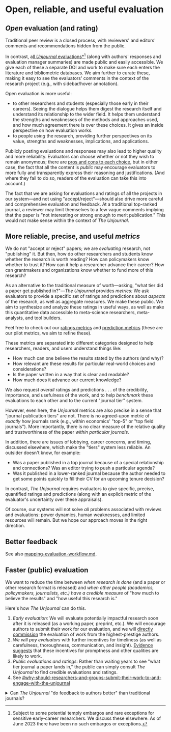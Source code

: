 # Open, reliable, and useful evaluation

## _Open_ evaluation (and rating)

Traditional peer review is a closed process, with reviewers' and editors' comments and recommendations hidden from the public.

In contrast, a[ll _Unjournal_ evaluations\*](#user-content-fn-1)[^1] (along with authors' responses and evaluation manager summaries) are made public and easily accessible. We give each of these a separate DOI and work to make sure each enters the literature and bibliometric databases. We aim further to curate these, making it easy to see the evaluators' comments in the context of the research project (e.g., with sidebar/hover annotation).

Open evaluation is more useful:

* to other researchers and students (especially those early in their careers). Seeing the dialogue helps them digest the research itself and understand its relationship to the wider field. It helps them understand the strengths and weaknesses of the methods and approaches used, and how much agreement there is over these choices. It gives an inside perspective on how evaluation works.
* to people _using_ the research, providing further perspectives on its value, strengths and weaknesses, implications, and applications.

Publicly posting evaluations and responses may also lead to higher quality and more reliability. Evaluators can choose whether or not they wish to remain anonymous; there are [pros and cons to each choice](broken-reference/), but in either case, the fact that all the content is _public_ may encourage evaluators to more fully and transparently express their reasoning and justifications. (And where they fail to do so, readers of the evaluation can take this into account.)

The fact that we are asking for evaluations and ratings of all the projects in our system—and not using "accept/reject"—should also drive more careful and comprehensive evaluation and feedback. At a traditional top-ranked journal, a reviewer may limit themselves to a few vague comments implying that the paper is "not interesting or strong enough to merit publication." This would not make sense within the context of _The Unjournal_.

## More reliable, precise, and useful _metrics_

We do not "accept or reject" papers; we are _evaluating_ research, not "publishing" it. But then, how do other researchers and students know whether the research is worth reading? How can policymakers know whether to trust it? How can it help a researcher advance their career? How can grantmakers and organizations know whether to fund more of this research?

As an alternative to the traditional measure of worth—asking, "what tier did a paper get published in?"—_The Unjournal_ provides _metrics:_ We ask evaluators to provide a specific set of ratings and predictions about _aspects_ of the research, as well as aggregate measures. We make these public. We aim to synthesize and analyze these ratings in useful ways, as well as make this quantitative data accessible to meta-science researchers, meta-analysts, and tool builders.

Feel free to check out our [ratings metrics](../../policies-projects-evaluation-workflow/evaluation/guidelines-for-evaluators/#metrics-overall-assessment-categories) and [prediction metrics](../../policies-projects-evaluation-workflow/evaluation/guidelines-for-evaluators/#journal-prediction-metrics) (these are our pilot metrics, we aim to refine these).

These metrics are separated into different categories designed to help researchers, readers, and users understand things like:

* How much can one believe the results stated by the authors (and why)?
* How relevant are these results for particular real-world choices and considerations?
* Is the paper written in a way that is clear and readable?
* How much does it advance our current knowledge?

We also request _overall_ ratings and predictions . . . of the credibility, importance, and usefulness of the work, and to help _benchmark_ these evaluations to each other and to the current "journal tier" system.

However, even here, the _Unjournal_ metrics are also precise in a sense that "journal publication tiers" are not. There is no agreed-upon metric of _exactly_ how journals rank (e.g., within economics' "top-5" or "top field journals"). More importantly, there is no clear measure of the relative quality and trustworthiness of the paper _within particular journals._

In addition, there are issues of lobbying, career concerns, and timing, discussed elsewhere, which make the "tiers" system less reliable. An outsider doesn't know, for example:

* Was a paper published in a top journal because of a special relationship and connections? Was an editor trying to push a particular agenda?
* Was it published in a lower-ranked journal because the author needed to get some points quickly to fill their CV for an upcoming tenure decision?

In contrast, _The Unjournal_ requires evaluators to give specific, precise, quantified ratings and predictions (along with an explicit metric of the evaluator's uncertainty over these appraisals).

Of course, our systems will not solve _all_ problems associated with reviews and evaluations: power dynamics, human weaknesses, and limited resources will remain. But we hope our approach moves in the right direction.

## Better feedback

See also [mapping-evaluation-workflow.md](../../policies-projects-evaluation-workflow/mapping-evaluation-workflow.md "mention").

## Faster (public) evaluation

We want to reduce the time between _when research is done_ (and a paper or other research format is released) and _when other people (academics, policymakers, journalists, etc.) have a credible measure_ of "how much to believe the results" and "how useful this research is."

Here's how _The Unjournal_ can do this.

1. _Early evaluation:_ We will evaluate potentially impactful research soon after it is released (as a working paper, preprint, etc.). We will encourage authors to submit their work for our evaluation, and we will [directly commission](../../policies-projects-evaluation-workflow/considering-projects/direct-evaluation-track.md) the evaluation of work from the highest-prestige authors.
2. _We will pay evaluators_ with further incentives for timeliness (as well as carefulness, thoroughness, communication, and insight). [Evidence suggests](https://www.aeaweb.org/articles?id=10.1257/jep.28.3.169) that these incentives for promptness and other qualities are likely to work.
3. _Public evaluations and ratings_: Rather than waiting years to see "what tier journal a paper lands in," the public can simply consult _The Unjournal_ to find credible evaluations and ratings.
4. See [#why-should-researchers-and-groups-submit-their-work-to-and-engage-with-the-unjournal](../../faq-interaction/for-researchers-authors.md#why-should-researchers-and-groups-submit-their-work-to-and-engage-with-the-unjournal "mention")

<details>

<summary>Can <em>The Unjournal</em> "do feedback to authors better" than traditional journals?</summary>

**Maybe we can?**

* We pay evaluators.
* The evaluations are public, and some sign their evaluations.
  * → Evaluators may be more motivated to be careful and complete.

**On the other hand . . .**&#x20;

* For public evaluations, people might defer to being overly careful.
* At standard journals, referees do want to impress editors, and often (but not always) leave very detailed comments and suggestions.

</details>

[^1]: Subject to some potential temply embargos and rare exceptions for sensitive early-career researchers. We discuss these elsewhere. As of June 2023 there have been no such embargos or exceptions.

